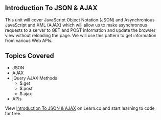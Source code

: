 

## Introduction To JSON & AJAX

This unit will cover JavaScript Object Notation (JSON) and Asynchronious JavaScript and XML (AJAX) which will allow us to make asynchronous requests to a server to GET and POST information and update the browser view without reloading the page. We will use this pattern to get information from various Web APIs.

## Topics Covered

- JSON
- AJAX
- jQuery AJAX Methods
  - $.get
  - $.post
  - $.ajax
- APIs

<p data-visibility='hidden'>View <a href='https://learn.co/lessons/fe-json-and-ajax-intro' title='Introduction To JSON & AJAX'>Introduction To JSON & AJAX</a> on Learn.co and start learning to code for free.</p>
